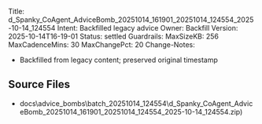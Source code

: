 Title: d_Spanky_CoAgent_AdviceBomb_20251014_161901_20251014_124554_2025-10-14_124554
Intent: Backfilled legacy advice
Owner: Backfill
Version: 2025-10-14T16-19-01
Status: settled
Guardrails:
  MaxSizeKB: 256
  MaxCadenceMins: 30
  MaxChangePct: 20
Change-Notes:
  - Backfilled from legacy content; preserved original timestamp

## Source Files
- docs\advice_bombs\batch_20251014_124554\d_Spanky_CoAgent_AdviceBomb_20251014_161901_20251014_124554_2025-10-14_124554.zip)
